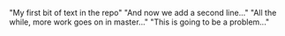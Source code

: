 "My first bit of text in the repo" 
"And now we add a second line..." 
"All the while, more work goes on in master..." 
"This is going to be a problem..." 
